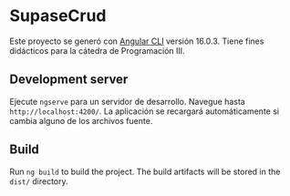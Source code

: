 # SupaseCrud

Este proyecto se generó con [Angular CLI](https://github.com/angular/angular-cli) versión 16.0.3.
Tiene fines didácticos para la cátedra de Programación III. 


## Development server

Ejecute `ngserve` para un servidor de desarrollo. Navegue hasta `http://localhost:4200/`. La aplicación se recargará automáticamente si cambia alguno de los archivos fuente.

## Build

Run `ng build` to build the project. The build artifacts will be stored in the `dist/` directory.

